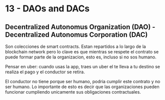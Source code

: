 # 13 - DAOs and DACs

## Decentralized Autonomus Organization \(**DAO**\) **-** Decentralized Autonomus Corporation \(DAC\)

Son colecciones de smart contracts. Estan repartidos a lo largo de la blockchain network pero lo clave es que mientras se respete el contrato se puede formar parte de la organizacion, esto es, incluso si no sos humano.

Pensar en uber: cuando usas la app, traes un uber el te lleva a tu destino se realiza el pago y el conductor se retira. 

El conductor no tiene porque ser humano, podria cumplir este contrato y no ser humano. Lo importante de esto es decir que las organizaciones pueden funcionar cumpliendo unicamente sus obligaciones contractuales.



